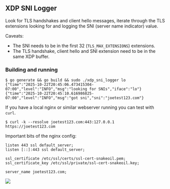 ## XDP SNI Logger
Look for TLS handshakes and client hello messages, iterate through the TLS extensions looking for and logging the SNI (server name indicator) value.

Caveats: 
* The SNI needs to be in the first 32 (`TLS_MAX_EXTENSIONS`) extensions.
* The TLS handshake, client hello and SNI extension need to be in the same XDP buffer.

### Building and running
```
$ go generate && go build && sudo ./xdp_sni_logger lo
{"time":"2025-10-22T20:45:06.473415304-07:00","level":"INFO","msg":"looking for SNIs","iface":"lo"}
{"time":"2025-10-22T20:45:10.616986825-07:00","level":"INFO","msg":"got sni","sni":"joetest123.com"}
```

If you have a local nginx or similar webserver running you can test with `curl`.
```
$ curl -k --resolve joetest123.com:443:127.0.0.1 https://joetest123.com
```

Important bits of the nginx config:
```
listen 443 ssl default_server;
listen [::]:443 ssl default_server;

ssl_certificate /etc/ssl/certs/ssl-cert-snakeoil.pem;
ssl_certificate_key /etc/ssl/private/ssl-cert-snakeoil.key;

server_name joetest123.com;
```

![](https://github.com/user-attachments/assets/7c775dbd-9af7-45fa-89e4-dd105245fc26)
